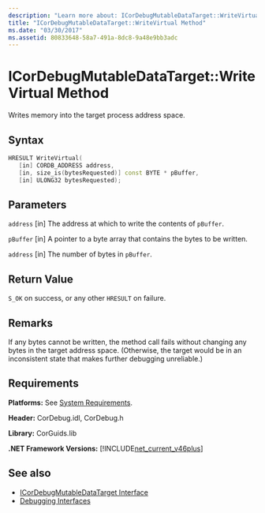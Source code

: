 ```yaml
---
description: "Learn more about: ICorDebugMutableDataTarget::WriteVirtual Method"
title: "ICorDebugMutableDataTarget::WriteVirtual Method"
ms.date: "03/30/2017"
ms.assetid: 80833648-58a7-491a-8dc8-9a48e9bb3adc
---
```

# ICorDebugMutableDataTarget::WriteVirtual Method

Writes memory into the target process address space.

## Syntax

```cpp
HRESULT WriteVirtual(
   [in] CORDB_ADDRESS address,
   [in, size_is(bytesRequested)] const BYTE * pBuffer,
   [in] ULONG32 bytesRequested);
```

## Parameters

 `address`
 [in] The address at which to write the contents of `pBuffer`.

 `pBuffer`
 [in] A pointer to a byte array that contains the bytes to be written.

 `address`
 [in] The number of bytes in `pBuffer`.

## Return Value

 `S_OK` on success, or any other `HRESULT` on failure.

## Remarks

 If any bytes cannot be written, the method call fails without changing any bytes in the target address space. (Otherwise, the target would be in an inconsistent state that makes further debugging unreliable.)

## Requirements

 **Platforms:** See [System Requirements](../../get-started/system-requirements.md).

 **Header:** CorDebug.idl, CorDebug.h

 **Library:** CorGuids.lib

 **.NET Framework Versions:** [!INCLUDE[net_current_v46plus](../../../../includes/net-current-v46plus-md.md)]

## See also

- [ICorDebugMutableDataTarget Interface](icordebugmutabledatatarget-interface.md)
- [Debugging Interfaces](debugging-interfaces.md)
